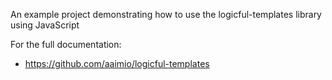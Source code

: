 An example project demonstrating how to use the logicful-templates library using JavaScript

For the full documentation:

- https://github.com/aaimio/logicful-templates
